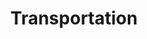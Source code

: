 ---
title: "Transportation"
icon: "icon twa-train"
weight: 200
description: >
    Learn how transportation works in Austin. How we currently get around, and how we can radically improve it.
---